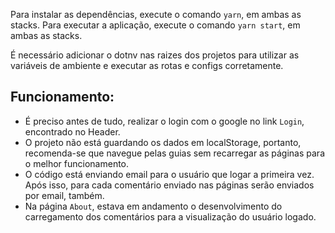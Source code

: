 Para instalar as dependências, execute o comando `yarn`, em ambas as stacks.
Para executar a aplicação, execute o comando `yarn start`, em ambas as stacks.

É necessário adicionar o dotnv nas raizes dos projetos para utilizar as variáveis de ambiente e executar as rotas e configs corretamente.

## Funcionamento:
- É preciso antes de tudo, realizar o login com o google no link `Login`, encontrado no Header.
- O projeto não está guardando os dados em localStorage, portanto, recomenda-se que navegue pelas guias sem recarregar as páginas para o melhor funcionamento.
- O código está enviando email para o usuário que logar a primeira vez. Após isso, para cada comentário enviado nas páginas serão enviados por email, também.
- Na página `About`, estava em andamento o desenvolvimento do carregamento dos comentários para a visualização do usuário logado.
